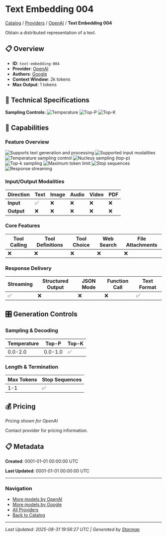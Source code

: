 # Text Embedding 004
  
[Catalog](../../../..) / [Providers](../../..) / [OpenAI](../..) / **Text Embedding 004**


Obtain a distributed representation of a text.
  
  
## 📋 Overview
  
- **ID**: `text-embedding-004`
- **Provider**: [OpenAI](../)
- **Authors**: [Google](../../../authors/google/)
- **Context Window**: 2k tokens
- **Max Output**: 1 tokens
  
## 🔬 Technical Specifications
  
**Sampling Controls:** ![Temperature](https://img.shields.io/badge/temperature-supported-red) ![Top-P](https://img.shields.io/badge/top__p-supported-red) ![Top-K](https://img.shields.io/badge/top__k-supported-orange)
  
  
## 🎯 Capabilities
  
### Feature Overview
  
![Supports text generation and processing](https://img.shields.io/badge/text-✓-blue) ![Supported input modalities](https://img.shields.io/badge/input-text-teal) ![Temperature sampling control](https://img.shields.io/badge/temperature-core-red) ![Nucleus sampling (top-p)](https://img.shields.io/badge/top__p-core-red) ![Top-k sampling](https://img.shields.io/badge/top__k-advanced-orange) ![Maximum token limit](https://img.shields.io/badge/max__tokens-core-blue) ![Stop sequences](https://img.shields.io/badge/stop-core-blue) ![Response streaming](https://img.shields.io/badge/streaming-✓-cyan)
  
  
### Input/Output Modalities
  
| Direction | Text | Image | Audio | Video | PDF |
|---------|---------|---------|---------|---------|---------|
| **Input** | ✅ | ❌ | ❌ | ❌ | ❌ |
| **Output** | ❌ | ❌ | ❌ | ❌ | ❌ |

  
### Core Features
  
| Tool Calling | Tool Definitions | Tool Choice | Web Search | File Attachments |
|---------|---------|---------|---------|---------|
| ❌ | ❌ | ❌ | ❌ | ❌ |

  
### Response Delivery
  
| Streaming | Structured Output | JSON Mode | Function Call | Text Format |
|---------|---------|---------|---------|---------|
| ✅ | ❌ | ❌ | ❌ | ✅ |

  
## 🎛️ Generation Controls
  
### Sampling & Decoding
  
| Temperature | Top-P | Top-K |
|---------|---------|---------|
| 0.0-2.0 | 0.0-1.0 | ✅ |

  
### Length & Termination
  
| Max Tokens | Stop Sequences |
|---------|---------|
| 1-1 | ✅ |

  
## 💰 Pricing
  
*Pricing shown for OpenAI*
  
  
Contact provider for pricing information.
  
## 📋 Metadata
  
**Created**: 0001-01-01 00:00:00 UTC
  
**Last Updated**: 0001-01-01 00:00:00 UTC
  
  
---
  
  
### Navigation

- [More models by OpenAI](../)
- [More models by Google](../../../../authors/google/)
- [All Providers](../../../../providers)
- [Back to Catalog](../../../..)


---
_Last Updated: 2025-08-31 19:56:27 UTC | Generated by [Starmap](https://github.com/agentstation/starmap)_
